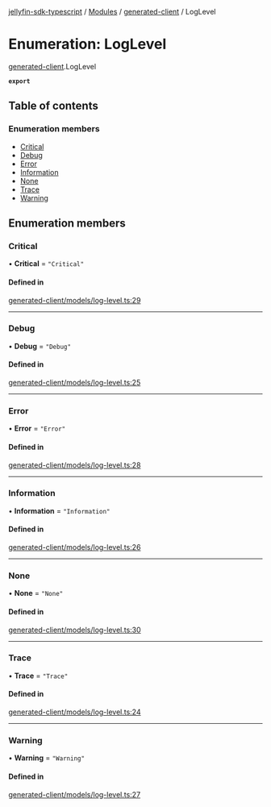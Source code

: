 [jellyfin-sdk-typescript](../README.md) / [Modules](../modules.md) / [generated-client](../modules/generated_client.md) / LogLevel

# Enumeration: LogLevel

[generated-client](../modules/generated_client.md).LogLevel

**`export`**

## Table of contents

### Enumeration members

- [Critical](generated_client.LogLevel.md#critical)
- [Debug](generated_client.LogLevel.md#debug)
- [Error](generated_client.LogLevel.md#error)
- [Information](generated_client.LogLevel.md#information)
- [None](generated_client.LogLevel.md#none)
- [Trace](generated_client.LogLevel.md#trace)
- [Warning](generated_client.LogLevel.md#warning)

## Enumeration members

### Critical

• **Critical** = `"Critical"`

#### Defined in

[generated-client/models/log-level.ts:29](https://github.com/thornbill/jellyfin-sdk-typescript/blob/e430881/src/generated-client/models/log-level.ts#L29)

___

### Debug

• **Debug** = `"Debug"`

#### Defined in

[generated-client/models/log-level.ts:25](https://github.com/thornbill/jellyfin-sdk-typescript/blob/e430881/src/generated-client/models/log-level.ts#L25)

___

### Error

• **Error** = `"Error"`

#### Defined in

[generated-client/models/log-level.ts:28](https://github.com/thornbill/jellyfin-sdk-typescript/blob/e430881/src/generated-client/models/log-level.ts#L28)

___

### Information

• **Information** = `"Information"`

#### Defined in

[generated-client/models/log-level.ts:26](https://github.com/thornbill/jellyfin-sdk-typescript/blob/e430881/src/generated-client/models/log-level.ts#L26)

___

### None

• **None** = `"None"`

#### Defined in

[generated-client/models/log-level.ts:30](https://github.com/thornbill/jellyfin-sdk-typescript/blob/e430881/src/generated-client/models/log-level.ts#L30)

___

### Trace

• **Trace** = `"Trace"`

#### Defined in

[generated-client/models/log-level.ts:24](https://github.com/thornbill/jellyfin-sdk-typescript/blob/e430881/src/generated-client/models/log-level.ts#L24)

___

### Warning

• **Warning** = `"Warning"`

#### Defined in

[generated-client/models/log-level.ts:27](https://github.com/thornbill/jellyfin-sdk-typescript/blob/e430881/src/generated-client/models/log-level.ts#L27)
